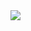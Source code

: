 <img src = "https://www.vectorlogo.zone/logos/w3_html5/w3_html5-icon.svg" href="https://www.w3.org/html/" a = "https://www.w3.org/html/">



